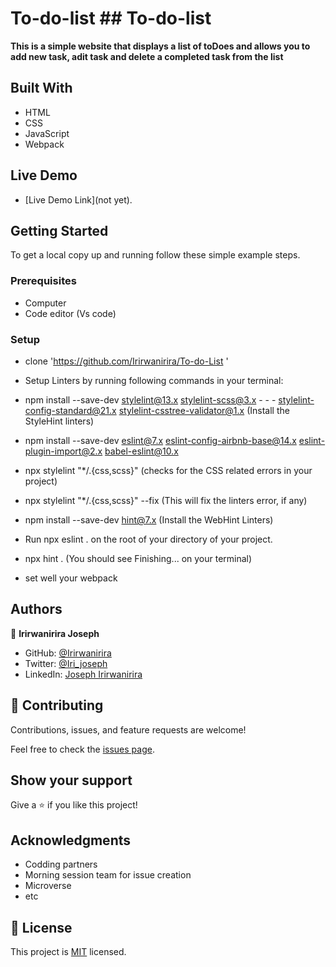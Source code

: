 # To-do-list ## To-do-list

**This is a simple website that displays a list of toDoes and allows you to add new task, adit task and delete a completed task from the list**

## Built With

- HTML
- CSS
- JavaScript
- Webpack

## Live Demo

- [Live Demo Link](not yet).

## Getting Started

To get a local copy up and running follow these simple example steps.

### Prerequisites
- Computer
- Code editor (Vs code)

### Setup
- clone 'https://github.com/Irirwanirira/To-do-List '
- Setup Linters by running following commands in your terminal:

- npm install --save-dev stylelint@13.x stylelint-scss@3.x - - - stylelint-config-standard@21.x stylelint-csstree-validator@1.x (Install the StyleHint linters)

- npm install --save-dev eslint@7.x eslint-config-airbnb-base@14.x eslint-plugin-import@2.x babel-eslint@10.x

- npx stylelint "*/.{css,scss}" (checks for the CSS related errors in your project)

- npx stylelint "*/.{css,scss}" --fix (This will fix the linters error, if any)

- npm install --save-dev hint@7.x (Install the WebHint Linters)

- Run npx eslint . on the root of your directory of your project.

- npx hint . (You should see Finishing... on your terminal)

- set well your webpack

## Authors


👤 **Irirwanirira Joseph**

- GitHub: [@Irirwanirira](https://github.com/Irirwanirira)
- Twitter: [@Iri_joseph](https://twitter.com/Irirwanirira)
- LinkedIn: [Joseph Irirwanirira](https://linkedin.com/in/joseph-irirwanirira-74666623a/)


## 🤝 Contributing

Contributions, issues, and feature requests are welcome!

Feel free to check the [issues page](https://github.com/Irirwanirira/To-do-List/issues).

## Show your support

Give a ⭐️ if you like this project!

## Acknowledgments

- Codding partners
- Morning session team for issue creation 
- Microverse
- etc

## 📝 License

This project is [MIT](./LICENSE) licensed.
